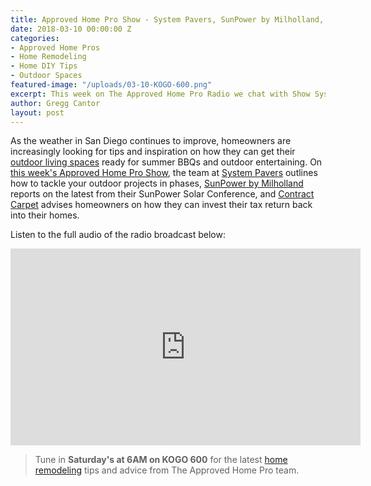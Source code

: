 ```yaml
---
title: Approved Home Pro Show - System Pavers, SunPower by Milholland, and Contract Carpet
date: 2018-03-10 00:00:00 Z
categories:
- Approved Home Pros
- Home Remodeling
- Home DIY Tips
- Outdoor Spaces
featured-image: "/uploads/03-10-KOGO-600.png"
excerpt: This week on The Approved Home Pro Radio we chat with Show System Pavers, SunPower by Milholland, and Contract Carpet. Listen to the full audio here!
author: Gregg Cantor
layout: post
---
```


As the weather in San Diego continues to improve, homeowners are increasingly looking for tips and inspiration on how they can get their [outdoor living spaces](/san-diego-outdoor-living-space-design) ready for summer BBQs and outdoor entertaining. On [this week's Approved Home Pro Show](https://www.sandiegoapprovedhomepros.com/blog/approved-home-pro-radio-show-system-pavers-sunpower-milholland-contract-carpet/), the team at [System Pavers](https://systempavers.com/) outlines how to tackle your outdoor projects in phases, [SunPower by Milholland](https://sunpowerbymilholland.com/) reports on the latest from their SunPower Solar Conference, and [Contract Carpet](http://contractcarpet.com/) advises homeowners on how they can invest their tax return back into their homes.

Listen to the full audio of the radio broadcast below:

<div class="flex-video">
  <iframe width="560" height="315" src="https://www.youtube.com/embed/r63J3BelpOc?rel=0&amp;showinfo=0" frameborder="0" allowfullscreen></iframe>
</div>

> Tune in **Saturday's at 6AM on KOGO 600** for the latest [home remodeling](/san-diego-home-remodel-services) tips and advice from The Approved Home Pro team.
